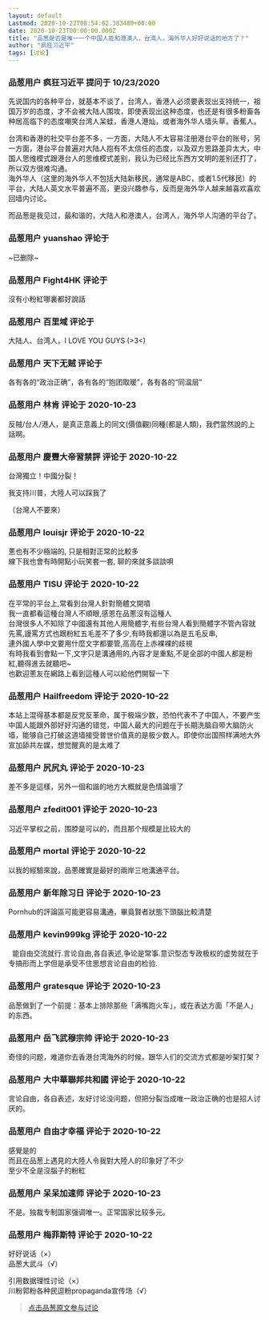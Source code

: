 ```yaml
---
layout: default
Lastmod: 2020-10-22T08:54:02.383480+00:00
date: 2020-10-23T00:00:00.000Z
title: "品葱是否是唯一一个中国人能和港澳人，台湾人，海外华人好好说话的地方了？"
author: "疯狂习近平"
tags: [讨论]
---
```



### 品葱用户 **疯狂习近平** 提问于 10/23/2020
    
先说国内的各种平台，就基本不谈了，台湾人，香港人必须要表现出支持统一，祖国万岁的态度，才不会被大陆人围攻，即使表现出这种态度，也还是有很多粉畜各种居高临下的态度嘲笑台湾人呆蛙，香港人港灿，或者海外华人墙头草，香蕉人。  
  
台湾和香港的社交平台差不多，一方面，大陆人不太容易注册港台平台的账号，另一方面，港台平台普遍对大陆人抱有不太信任的态度，以及双方思路差异太大，中国人思维模式跟港台人的思维模式差别，我认为已经比东西方文明的差别还打了，所以双方很难沟通。  
海外华人（这里的海外华人不包括大陆新移民，通常是ABC，或者1.5代移民）的平台，大陆人英文水平普遍不高，更没兴趣参与，反而是海外华人越来越喜欢喜欢回墙内讨论。  
  
而品葱是我见过，最和谐的，大陆人和港澳人，台湾人，海外华人沟通的平台了。
    
                

### 品葱用户 **yuanshao** 评论于 
        
~已删除~
        
                

### 品葱用户 **Fight4HK** 评论于 
        
沒有小粉紅哪裏都好說話
        
                

### 品葱用户 **百里域** 评论于 
        
大陆人、台湾人，I LOVE YOU GUYS (>3<)
        
                

### 品葱用户 **天下无贼** 评论于 
        
各有各的“政治正确”，各有各的“抱团取暖”，各有各的“同温层”
        
                

### 品葱用户 **林肯** 评论于 2020-10-23
        
反賊/台人/港人，是真正意義上的同文(價值觀)同種(都是人類)，我們當然說的上話啊。
        
                

### 品葱用户 **慶豐大帝習禁評** 评论于 2020-10-22
        
台灣獨立！中國分裂！  
  
我支持川普，大陸人可以踩我了  
  
（台灣人不要來）
        
                

### 品葱用户 **louisjr** 评论于 2020-10-22
        
蔥也有不少極端的, 只是相對正常的比較多  
線下我也會有時開點小玩笑套一套, 聊的來就多談談唄
        
                

### 品葱用户 **TISU** 评论于 2020-10-22
        
在平常的平台上,常看到台灣人針對簡體文開噴  
我一直都看這種台灣人不順眼,感恩在品蔥沒有這種人  
台灣很多人不知除了中國還有其他人用簡體字,有些台灣人看到簡體字不管內容就先罵,謾罵方式也跟粉紅五毛差不了多少,有時我都還以為是五毛反串,  
連外國人學中文要用什麼文字都要管,高高在上赤裸裸的歧視  
有時我看到會點一下,文字只是溝通用的,內容才是重點,不是全部的中國人都是粉紅,聽得進去就聽吧~  
也歡迎蔥友在網路上看到這種人可以給他們開智一下
        
                

### 品葱用户 **Hailfreedom** 评论于 2020-10-22
        
本站上混得基本都是反党反革命，属于极端少数，恐怕代表不了中国人，不要产生中国人能跟外部好好沟通的错觉，中国人最大的问题在于长期洗脑自带大脑防火墙，能够自己打破这道墙接受普世价值真的是极少数人。即使你出国照样满地大外宣加舔共左媒，想觉醒真的是太难了
        
                

### 品葱用户 **尻尻丸** 评论于 2020-10-23
        
差不多是這樣，另外一個和諧的地方大概就是色情論壇了
        
                

### 品葱用户 **zfedit001** 评论于 2020-10-23
        
习近平掌权之前，围脖是可以的，而且那个规模是比较大的
        
                

### 品葱用户 **mortal** 评论于 2020-10-22
        
以我的經驗來說，品蔥確實是最好的兩岸三地溝通平台。
        
                

### 品葱用户 **新年除习日** 评论于 2020-10-23
        
Pornhub的評論區可能更容易溝通，畢竟賢者狀態下頭腦比較清楚
        
                

### 品葱用户 **kevin999kg** 评论于 2020-10-22
        
  能自由交流就行.言论自由,各自表述,争论是常事.意识型态专政极权的虚势就在于专搞形而上学但是承受不住思想言论自由的检验.
        
                

### 品葱用户 **gratesque** 评论于 2020-10-23
        
品葱做到了一个前提：基本上排除那些「满嘴跑火车」，或在表达方面「不是人」的东西。
        
                

### 品葱用户 **岳飞武穆宗帅** 评论于 2020-10-23
        
奇怪的问题，难道你去香港台湾海外的时候，跟华人们的交流方式都是吵架打架？
        
                

### 品葱用户 **大中華聯邦共和國** 评论于 2020-10-22
        
言论自由，各自表述，友好讨论没问题，但把分裂当成唯一政治正确的也是招人讨厌的。
        
                

### 品葱用户 **自由才幸福** 评论于 2020-10-22
        
感覺是的  
而且在品葱上遇見的大陸人令我對大陸人的印象好了不少  
至少不全是沒腦子的粉紅
        
                

### 品葱用户 **呆呆加速师** 评论于 2020-10-23
        
不是。独裁专制国家强调唯一。正常国家比较多元。
        
                

### 品葱用户 **梅菲斯特** 评论于 2020-10-22
        
好好说话（×）  
品葱大武斗（√）  
  
引用数据理性讨论（×）  
川粉郭粉各种民逗粉propaganda宣传场（√）
        
                





> [点击品葱原文参与讨论](https://pincong.rocks/question/32534)

